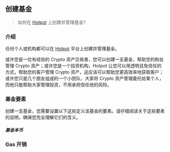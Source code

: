 ## 创建基金

> 如何在 [Hotpot](https://hotpot.fund) 上创建并管理基金?     

### 介绍

任何个人或机构都可以在 [Hotpot](https://hotpot.fund) 平台上创建并管理基金。

或许您是一位有经验的 Crypto 资产交易者，您可以创建一支基金，帮助您的粉丝管理 Crypto 资产；或许您是一个投资机构，Hotpot 让您可以用透明且免信任的方式，帮助您的客户管理 Crypto 资产，这应该可以帮助您更高效率地获取客户；或许您只是几个朋友组成的一个小团队，大家将 Crypto 资产管理委托给某个人，而他只能帮助大家管理投资，不用承担信任他的风险。

### 基金要素

创建一支基金，您需要设置以下这些定义该基金的要素。请仔细阅读关于这些要素的说明，确保您完全理解它们的含义。

##### 基金本币



### Gas 开销

